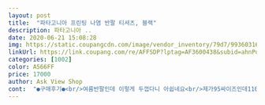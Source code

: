 ```yaml
---
layout: post 
title:  "파타고니아 프린팅 나염 반팔 티셔츠, 블랙" 
description: 파타고니아 ..
date: 2020-06-21 15:08:28 
img: https://static.coupangcdn.com/image/vendor_inventory/79d7/99360316b0a177a0eb66521101c5b01326cbd5804ae5194b3a38186cf60e.PNG 
linkUrl: https://link.coupang.com/re/AFFSDP?lptag=AF3600438&subid=ahnPublicAsk&pageKey=1598083832&itemId=2730140643&vendorItemId=70720285161&traceid=V0-113-0c213248213bce36 
categories: [1002] 
color: A566FF 
price: 17000 
author: Ask View Shop 
cont:  "●구매후기●<br/>여름반팔인데 이렇게 두껍다니 아쉽네요<br/>제가95싸이즈인데110되어보여서걱정햇는데먼저주말에써핑성지인양양인구에가서보니젊은친구들이옷을다크게이보잇어더라구요 요즘큰싸이즈대세 오히려큰싸이즈굿좋네요<br/>조금 두툼해요.<br/><br/>" 
---
```

